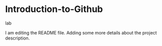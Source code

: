 # Introduction-to-Github
lab


I am editing the README file. Adding some more details about the project description.


